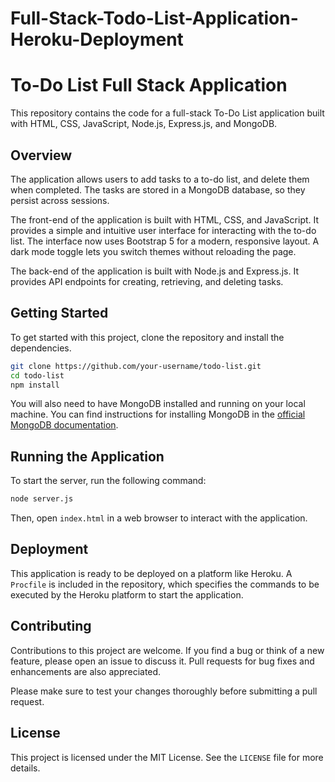 # Full-Stack-Todo-List-Application-Heroku-Deployment
# To-Do List Full Stack Application

This repository contains the code for a full-stack To-Do List application built with HTML, CSS, JavaScript, Node.js, Express.js, and MongoDB.

## Overview

The application allows users to add tasks to a to-do list, and delete them when completed. The tasks are stored in a MongoDB database, so they persist across sessions.

The front-end of the application is built with HTML, CSS, and JavaScript. It provides a simple and intuitive user interface for interacting with the to-do list.
The interface now uses Bootstrap 5 for a modern, responsive layout. A dark mode toggle lets you switch themes without reloading the page.

The back-end of the application is built with Node.js and Express.js. It provides API endpoints for creating, retrieving, and deleting tasks.

## Getting Started

To get started with this project, clone the repository and install the dependencies.

```bash
git clone https://github.com/your-username/todo-list.git
cd todo-list
npm install
```

You will also need to have MongoDB installed and running on your local machine. You can find instructions for installing MongoDB in the [official MongoDB documentation](https://docs.mongodb.com/manual/installation/).

## Running the Application

To start the server, run the following command:

```bash
node server.js
```

Then, open `index.html` in a web browser to interact with the application.

## Deployment

This application is ready to be deployed on a platform like Heroku. A `Procfile` is included in the repository, which specifies the commands to be executed by the Heroku platform to start the application.

## Contributing

Contributions to this project are welcome. If you find a bug or think of a new feature, please open an issue to discuss it. Pull requests for bug fixes and enhancements are also appreciated.

Please make sure to test your changes thoroughly before submitting a pull request.

## License

This project is licensed under the MIT License. See the `LICENSE` file for more details.

